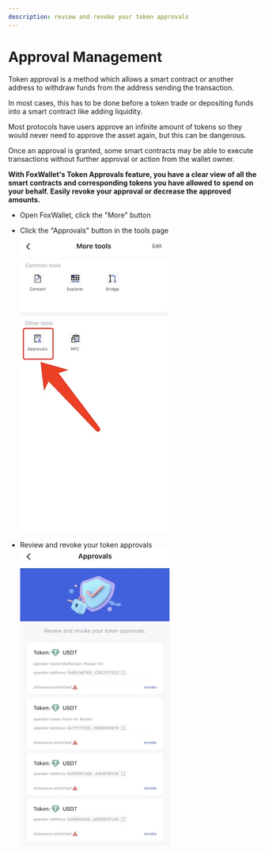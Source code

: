 ```yaml
---
description: review and revoke your token approvals
---
```


# Approval Management

Token approval is a method which allows a smart contract or another address to withdraw funds from the address sending the transaction. 

In most cases, this has to be done before a token trade or depositing funds into a smart contract like adding liquidity. 

Most protocols have users approve an infinite amount of tokens so they would never need to approve the asset again, but this can be dangerous. 

Once an approval is granted, some smart contracts may be able to execute transactions without further approval or action from the wallet owner. 

**With FoxWallet's Token Approvals feature, you have a clear view of all the smart contracts and corresponding tokens you have allowed to spend on your behalf. Easily revoke your approval or decrease the approved amounts.**

* Open FoxWallet, click the "More" button  

* Click the "Approvals" button in the tools page  
  ![](../img/tools-approvals.webp)

* Review and revoke your token approvals  
  ![](../img/approvals.webp)
